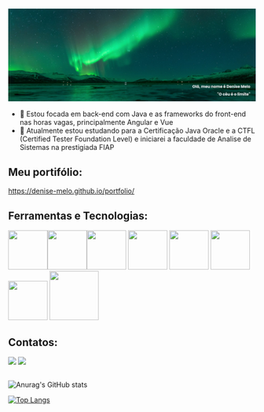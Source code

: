[![MasterHead](https://github.com/Denise-Melo/Denise-Melo/blob/main/imagens/banner(1).png)](https://github.com/Denise-Melo)

- 👀 Estou focada em back-end com Java e as frameworks do front-end nas horas vagas, principalmente Angular e Vue
- 🌱 Atualmente estou estudando para a Certificação Java Oracle e a CTFL (Certified Tester Foundation Level)  e iniciarei a faculdade de Analise de Sistemas na prestigiada FIAP
<div>

## Meu portifólio:
 https://denise-melo.github.io/portfolio/


## Ferramentas e Tecnologias:

 <img src="https://cdn.jsdelivr.net/gh/devicons/devicon/icons/git/git-plain-wordmark.svg" width="80" height="80"/><img src="https://cdn.jsdelivr.net/gh/devicons/devicon/icons/docker/docker-original-wordmark.svg" width="80" height="80"/><img src="https://cdn.jsdelivr.net/gh/devicons/devicon/icons/linux/linux-original.svg" width="80" height="80"/> <img src="https://cdn.jsdelivr.net/gh/devicons/devicon/icons/angularjs/angularjs-original.svg" width="80" height="80" /> <img src="https://cdn.jsdelivr.net/gh/devicons/devicon/icons/vuejs/vuejs-original.svg" width="80" height="80" /> <img src="https://cdn.jsdelivr.net/gh/devicons/devicon/icons/spring/spring-original-wordmark.svg" width="80" height="80" /><img src="https://cdn.jsdelivr.net/gh/devicons/devicon/icons/java/java-original-wordmark.svg" width="80" height="80" /> <img src="https://cdn.jsdelivr.net/gh/devicons/devicon/icons/mysql/mysql-original-wordmark.svg" width="100" height="100" /> 
           
       

## Contatos:

<div>
<a href = "mailto:melodenise.ti@gmail.com"><img src="https://img.shields.io/badge/Gmail-D14836?style=for-the-badge&logo=gmail&logoColor=white" target="_blank"></a>
<a href="https://www.linkedin.com/in/denisemelo2022/" target="_blank"><img src="https://img.shields.io/badge/-LinkedIn-%230077B5?style=for-the-badge&logo=linkedin&logoColor=white" target="_blank"></a>   
</div>

  ##
 ![Anurag's GitHub stats](https://github-readme-stats.vercel.app/api?username=Denise-Melo&show_icons=true&theme=merko)
 
 [![Top Langs](https://github-readme-stats.vercel.app/api/top-langs/?username=Denise-Melo&layout=compact)](https://github.com/anuraghazra/github-readme-stats) 
##
 
